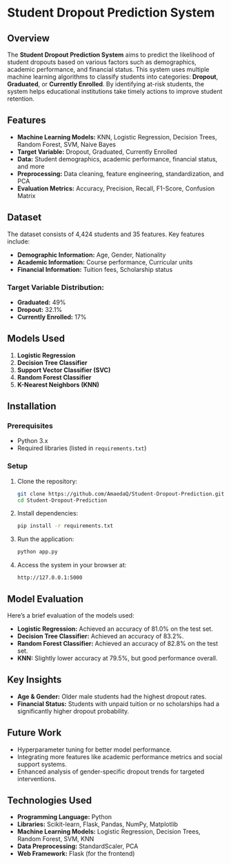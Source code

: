 # Student Dropout Prediction System

## Overview

The **Student Dropout Prediction System** aims to predict the likelihood of student dropouts based on various factors such as demographics, academic performance, and financial status. This system uses multiple machine learning algorithms to classify students into categories: **Dropout**, **Graduated**, or **Currently Enrolled**. By identifying at-risk students, the system helps educational institutions take timely actions to improve student retention.

## Features

- **Machine Learning Models:** KNN, Logistic Regression, Decision Trees, Random Forest, SVM, Naive Bayes
- **Target Variable:** Dropout, Graduated, Currently Enrolled
- **Data:** Student demographics, academic performance, financial status, and more
- **Preprocessing:** Data cleaning, feature engineering, standardization, and PCA
- **Evaluation Metrics:** Accuracy, Precision, Recall, F1-Score, Confusion Matrix

## Dataset

The dataset consists of 4,424 students and 35 features. Key features include:
- **Demographic Information:** Age, Gender, Nationality
- **Academic Information:** Course performance, Curricular units
- **Financial Information:** Tuition fees, Scholarship status

### Target Variable Distribution:
- **Graduated:** 49%
- **Dropout:** 32.1%
- **Currently Enrolled:** 17%

## Models Used

1. **Logistic Regression**
2. **Decision Tree Classifier**
3. **Support Vector Classifier (SVC)**
4. **Random Forest Classifier**
5. **K-Nearest Neighbors (KNN)**

## Installation

### Prerequisites

- Python 3.x
- Required libraries (listed in `requirements.txt`)

### Setup

1. Clone the repository:
   ```bash
   git clone https://github.com/AmaedaQ/Student-Dropout-Prediction.git
   cd Student-Dropout-Prediction

2. Install dependencies:
   ```bash
   pip install -r requirements.txt
   ```

3. Run the application:
   ```bash
   python app.py
   ```

4. Access the system in your browser at:
   ```
   http://127.0.0.1:5000
   ```

## Model Evaluation

Here’s a brief evaluation of the models used:

- **Logistic Regression:** Achieved an accuracy of 81.0% on the test set.
- **Decision Tree Classifier:** Achieved an accuracy of 83.2%.
- **Random Forest Classifier:** Achieved an accuracy of 82.8% on the test set.
- **KNN:** Slightly lower accuracy at 79.5%, but good performance overall.

## Key Insights

- **Age & Gender:** Older male students had the highest dropout rates.
- **Financial Status:** Students with unpaid tuition or no scholarships had a significantly higher dropout probability.
  
## Future Work

- Hyperparameter tuning for better model performance.
- Integrating more features like academic performance metrics and social support systems.
- Enhanced analysis of gender-specific dropout trends for targeted interventions.

## Technologies Used

- **Programming Language:** Python
- **Libraries:** Scikit-learn, Flask, Pandas, NumPy, Matplotlib
- **Machine Learning Models:** Logistic Regression, Decision Trees, Random Forest, SVM, KNN
- **Data Preprocessing:** StandardScaler, PCA
- **Web Framework:** Flask (for the frontend)
